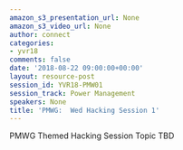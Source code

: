 ```yaml
---
amazon_s3_presentation_url: None
amazon_s3_video_url: None
author: connect
categories:
- yvr18
comments: false
date: '2018-08-22 09:00:00+00:00'
layout: resource-post
session_id: YVR18-PMW01
session_track: Power Management
speakers: None
title: 'PMWG:  Wed Hacking Session 1'
---
```


PMWG Themed Hacking Session Topic TBD